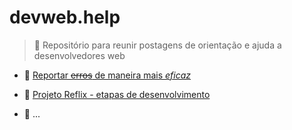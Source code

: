 # devweb.help

> :file_folder: Repositório para reunir postagens de orientação e ajuda a desenvolvedores web


- :open_file_folder: [Reportar ~~erros~~ de maneira mais *eficaz*](https://netopaiva.github.io/devweb.help/postagens/reportar-erros.html)

- :open_file_folder: [Projeto Reflix - etapas de desenvolvimento](https://netopaiva.github.io/devweb.help/postagens/projeto-reflix/index.html)

- :open_file_folder: ...

